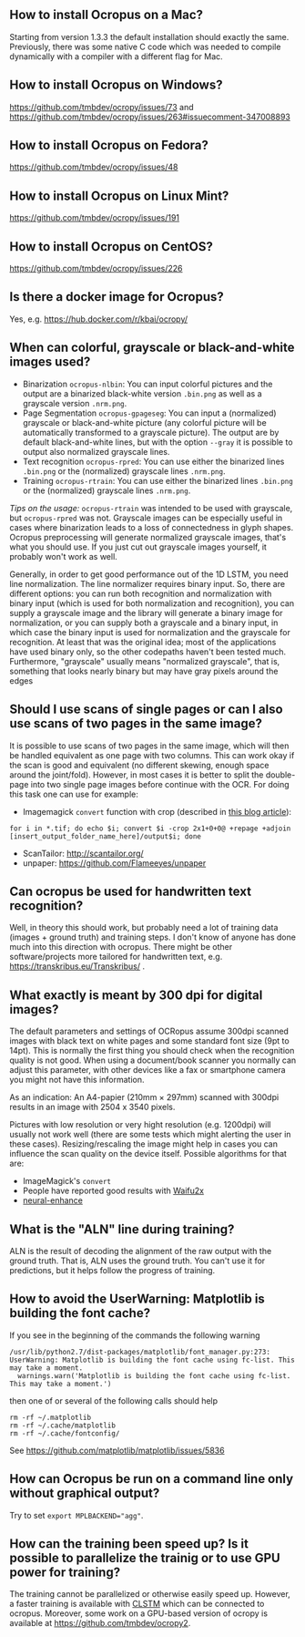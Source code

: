 ## How to install Ocropus on a Mac?

Starting from version 1.3.3 the default installation should exactly the
same. Previously, there was some native C code which was needed to compile
dynamically with a compiler with a different flag for Mac.

## How to install Ocropus on Windows?

https://github.com/tmbdev/ocropy/issues/73 and 
https://github.com/tmbdev/ocropy/issues/263#issuecomment-347008893

## How to install Ocropus on Fedora?

https://github.com/tmbdev/ocropy/issues/48

## How to install Ocropus on Linux Mint?

https://github.com/tmbdev/ocropy/issues/191

## How to install Ocropus on CentOS?

https://github.com/tmbdev/ocropy/issues/226

## Is there a docker image for Ocropus?

Yes, e.g. https://hub.docker.com/r/kbai/ocropy/

## When can colorful, grayscale or black-and-white images used?

 * Binarization `ocropus-nlbin`: You can input colorful pictures and the output are a binarized black-white version `.bin.png` as well as a grayscale version `.nrm.png`.
 * Page Segmentation `ocropus-gpageseg`: You can input a (normalized) grayscale or black-and-white picture (any colorful picture will be automatically transformed to a grayscale picture). The output are by default black-and-white lines, but with the option `--gray` it is possible to output also normalized grayscale lines.
 * Text recognition `ocropus-rpred`: You can use either the binarized lines `.bin.png` or the (normalized) grayscale lines `.nrm.png`. 
 * Training `ocropus-rtrain`: You can use either the binarized lines `.bin.png` or the (normalized) grayscale lines `.nrm.png`.

_Tips on the usage:_ `ocropus-rtrain` was intended to be used with grayscale, but `ocropus-rpred` was not. Grayscale images can be especially useful in cases where binarization leads to a loss of connectedness in glyph shapes. Ocropus preprocessing will generate normalized grayscale images, that's what you should use. If you just cut out grayscale images yourself, it probably won't work as well.

Generally, in order to get good performance out of the 1D LSTM, you need line normalization. The line normalizer requires binary input. So, there are different options: you can run both recognition and normalization with binary input (which is used for both normalization and recognition), you can supply a grayscale image and the library will generate a binary image for normalization, or you can supply both a grayscale and a binary input, in which case the binary input is used for normalization and the grayscale for recognition. At least that was the original idea; most of the applications have used binary only, so the other codepaths haven't been tested much. Furthermore, "grayscale" usually means "normalized grayscale", that is, something that looks nearly binary but may have gray pixels around the edges

## Should I use scans of single pages or can I also use scans of two pages in the same image?

It is possible to use scans of two pages in the same image, which will then be handled equivalent as one page with two columns. This can work okay if the scan is good and equivalent (no different skewing, enough space around the joint/fold). However, in most cases it is better to split the double-page into two single page images before continue with the OCR. For doing this task one can use for example:
* Imagemagick `convert` function with crop (described in [this blog article](http://hdw.artsci.wustl.edu/articles/154)):
```
for i in *.tif; do echo $i; convert $i -crop 2x1+0+0@ +repage +adjoin [insert_output_folder_name_here]/output$i; done
```
* ScanTailor: http://scantailor.org/
* unpaper: https://github.com/Flameeyes/unpaper


## Can ocropus be used for handwritten text recognition?

Well, in theory this should work, but probably need a lot of training data (images + ground truth) and training steps. I don't know of anyone has done much into this direction with ocropus. There might be other software/projects more tailored for handwritten text, e.g. https://transkribus.eu/Transkribus/ .


## What exactly is meant by 300 dpi for digital images?

The default parameters and settings of OCRopus assume 300dpi scanned images with black text on white pages and some standard font size (9pt to 14pt).
This is normally the first thing you should check when the recognition quality is not good.
When using a document/book scanner you normally can adjust this parameter, with other devices like a fax or smartphone camera you might not have this information.

As an indication: An A4-papier (210mm × 297mm) scanned with 300dpi results in an image with 2504 x 3540 pixels.

Pictures with low resolution or very hight resolution (e.g. 1200dpi) will usually not work well (there are some tests which might alerting the user in these cases).
Resizing/rescaling the image might help in cases you can influence the scan quality on the device itself. Possible algorithms for that are:
* ImageMagick's `convert`
* People have reported good results with [Waifu2x](http://waifu2x.udp.jp/)
* [neural-enhance](https://github.com/alexjc/neural-enhance)


## What is the "ALN" line during training?

ALN is the result of decoding the alignment of the raw output with the ground truth. That is, ALN uses the ground truth. You can't use it for predictions, but it helps follow the progress of training.

## How to avoid the UserWarning: Matplotlib is building the font cache?

If you see in the beginning of the commands the following warning
```
/usr/lib/python2.7/dist-packages/matplotlib/font_manager.py:273: UserWarning: Matplotlib is building the font cache using fc-list. This may take a moment.
  warnings.warn('Matplotlib is building the font cache using fc-list. This may take a moment.')
```
then one of or several of the following calls should help
```
rm -rf ~/.matplotlib
rm -rf ~/.cache/matplotlib
rm -rf ~/.cache/fontconfig/
```

See https://github.com/matplotlib/matplotlib/issues/5836

## How can Ocropus be run on a command line only without graphical output?

Try to set `export MPLBACKEND="agg"`.

## How can the training been speed up? Is it possible to parallelize the trainig or to use GPU power for training?

The training cannot be parallelized or otherwise easily speed up. However, a faster training is available with [CLSTM](https://github.com/tmbdev/clstm) which can be connected to ocropus. Moreover, some work on a GPU-based version of ocropy is available at https://github.com/tmbdev/ocropy2.
